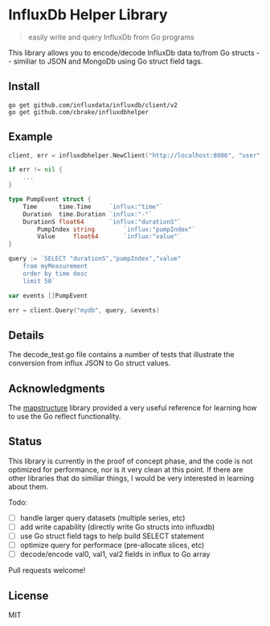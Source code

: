 # InfluxDb Helper Library

> easily write and query InfluxDb from Go programs

This library allows you to encode/decode InfluxDb data to/from
Go structs -- similiar to JSON and MongoDb using Go struct field tags.

## Install

```
go get github.com/influxdata/influxdb/client/v2
go get github.com/cbrake/influxdbhelper
```

## Example

```go
client, err = influxdbhelper.NewClient("http://localhost:8086", "user", "passwd")

if err != nil {
	...
}

type PumpEvent struct {
	Time      time.Time     `influx:"time"`
	Duration  time.Duration `influx:"-"`
	DurationS float64       `influx:"durationS"`
        PumpIndex string        `influx:"pumpIndex"`
        Value     float64       `influx:"value"`
}

query := `SELECT "durationS","pumpIndex","value"
	from myMeasurement
	order by time desc
	limit 50`

var events []PumpEvent

err = client.Query("mydb", query, &events)
```

## Details

The decode_test.go file contains a number of tests that illustrate the
conversion from influx JSON to Go struct values.

## Acknowledgments

The [mapstructure](https://github.com/mitchellh/mapstructure)
library provided a very useful reference for learning how to
use the Go reflect functionality.

## Status

This library is currently in the proof of concept phase, and the code is not
optimized for performance, nor is it very clean at this point. If there are other
libraries that do similiar things, I would be very interested in learning about them.

Todo:

* [ ] handle larger query datasets (multiple series, etc)
* [ ] add write capability (directly write Go structs into influxdb)
* [ ] use Go struct field tags to help build SELECT statement
* [ ] optimize query for performace (pre-allocate slices, etc)
* [ ] decode/encode val0, val1, val2 fields in influx to Go array

Pull requests welcome!

## License

MIT
